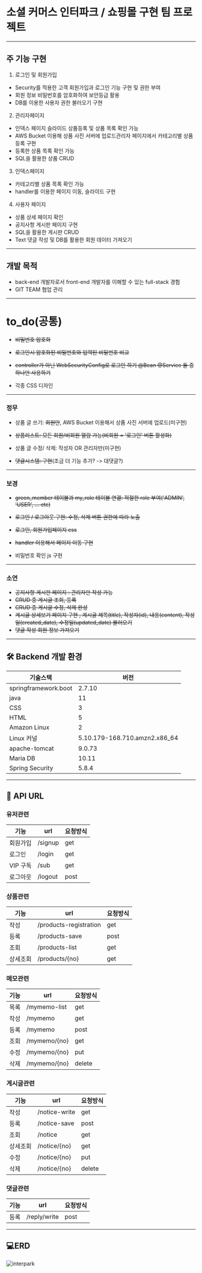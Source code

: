 # 소셜 커머스 인터파크 / 쇼핑몰 구현 팀 프로젝트
---
## 주 기능 구현
1. 로그인 및 회원가입 
- Security를 적용한 고객 회원가입과 로그인 기능 구현 및 권한 부여 
- 회원 정보 비밀번호를 암호화하여 보안등급 활용
- DB를 이용한 사용자 권한 불러오기 구현
2. 관리자페이지 
- 인덱스 페이지 슬라이드 상품등록 및 상품 목록 확인 가능 
- AWS Bucket 이용해 상품 사진 서버에 업로드관리자 페이지에서 카테고리별 상품등록 구현 
- 등록한 상품 목록 확인 가능 
- SQL을 활용한 상품 CRUD 
3. 인덱스페이지 
- 카테고리별 상품 목록 확인 가능 
- handler를 이용한 페이지 이동, 슬라이드 구현 
4. 사용자 페이지 
- 상품 상세 페이지 확인 
- 공지사항 게시판 페이지 구현 
- SQL을 활용한 게시판 CRUD
- Text 댓글 작성 및 DB를 활용한 회원 데이터 가져오기
---
## 개발 목적
- back-end 개발자로서 front-end 개발자를 이해할 수 있는 full-stack 경험
- GIT TEAM 협업 관리
---
# to_do(공통)


- ~~비밀번호 암호화~~ 


- ~~로그인시 암호화된 비밀번호와 입력된 비밀번호 비교~~


-  ~~controller가 아닌 WebSecurityConfig로 로그인 하기 @Bean @Service 둘 중 하나만 사용하기~~

- 각종 CSS 디자인

---
### 정무

- 상품 글 쓰기: ~~회원만~~, AWS Bucket 이용해서 상품 사진 서버에 업로드(미구현)

- ~~상품리스트: 모든 회원/비회원 열람 가능(비회원 = '로그인' 버튼 활성화)~~

- 상품 글 수정/ 삭제: 작성자 OR 관리자만(미구현)

- ~~댓글시스템: 구현~~(조금 더 기능 추가? -> 대댓글?)

---
### 보경

- ~~green_member 테이블과 my_role 테이블 연결: 적절한 role 부여('ADMIN', 'USER', ... etc)~~

- ~~로그인 / 로그아웃 구현: 수정, 삭제 버튼 권한에 따라 노출~~

- ~~로그인, 회원가입페이지 css~~

- ~~handler 이용해서 페이지 이동 구현~~

- 비밀번호 확인 js 구현

---
### 소연
- ~~공지사항 게시판 페이지 : 관리자만 작성 가능~~
- ~~CRUD 중 게시글 조회, 등록~~
- ~~CRUD 중 게시글 수정, 삭제 완성~~
- ~~게시글 상세보기 페이지 구현 , 게시글 제목(title), 작성자(id), 내용(content), 작성일(created_date), 수정일(updated_date) 불러오기~~
- ~~댓글 작성 회원 정보 가져오기~~
---
## 🛠 Backend 개발 환경
| 기술스택 | 버전 |
| ------------ | ------------- |
| springframework.boot | 2.7.10 |
| java | 11 |
| CSS | 3 |
| HTML | 5 |
| Amazon Linux | 2 |
| Linux 커널 | 5.10.179-168.710.amzn2.x86_64 |
| apache-tomcat | 9.0.73 |
| Maria DB | 10.11 |
| Spring Security | 5.8.4 |
---
## 👏 API URL

### 유저관련
| 기능 | url | 요청방식 |
| ------------ | ------------- | ------------- |
| 회원가입 | /signup | get |
| 로그인 | /login | get |
| VIP 구독 | /sub | get |
| 로그아웃 | /logout | post |

### 상품관련
| 기능 | url | 요청방식 |
| ------------ | ------------- | ------------- |
| 작성 | /products-registration | get |
| 등록 | /products-save | post |
| 조회 | /products-list | get |
| 상세조회 | /products/{no} | get |

### 메모관련
| 기능 | url | 요청방식 |
| ------------ | ------------- | ------------- |
| 목록 | /mymemo-list | get |
| 작성 | /mymemo | get |
| 등록 | /mymemo | post |
| 조회 | /mymemo/{no} | get |
| 수정 | /mymemo/{no} | put |
| 삭제 | /mymemo/{no} | delete |

### 게시글관련
| 기능 | url | 요청방식 |
| ------------ | ------------- | ------------- |
| 작성 | /notice-write | get |
| 등록 | /notice-save | post |
| 조회 | /notice | get |
| 상세조회 | /notice/{no} | get |
| 수정 | /notice/{no} | put |
| 삭제 | /notice/{no} | delete |

### 댓글관련
| 기능 | url | 요청방식 |
| ------------ | ------------- | ------------- |
| 등록 | /reply/write | post |

---
## 💻ERD
![interpark](https://github.com/sxxye0nz/interpark/assets/105630255/281ea6fa-90a4-47b5-9206-7bc2ab1a4cf4)

